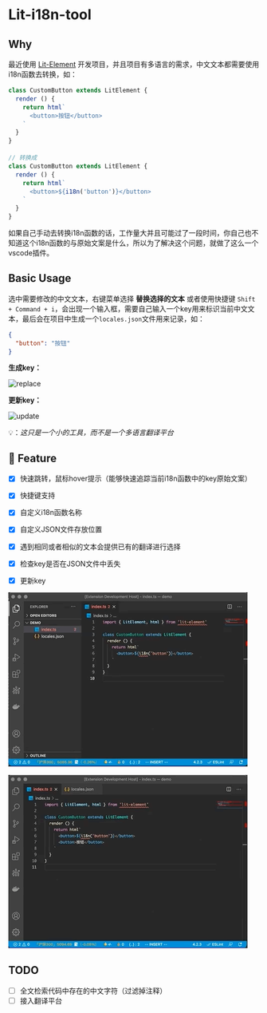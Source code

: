 # Lit-i18n-tool

## Why

最近使用 [Lit-Element](https://lit-element.polymer-project.org/guide) 开发项目，并且项目有多语言的需求，中文文本都需要使用i18n函数去转换，如：

```typescript
class CustomButton extends LitElement {
  render () {
    return html`
      <button>按钮</button>
    `
  }
}

// 转换成
class CustomButton extends LitElement {
  render () {
    return html`
      <button>${i18n('button')}</button>
    `
  }
}

```

如果自己手动去转换i18n函数的话，工作量大并且可能过了一段时间，你自己也不知道这个i18n函数的与原始文案是什么，所以为了解决这个问题，就做了这么一个vscode插件。

## Basic Usage

选中需要修改的中文文本，右键菜单选择 **替换选择的文本** 或者使用快捷键 `Shift + Command + i`，会出现一个输入框，需要自己输入一个key用来标识当前中文文本，最后会在项目中生成一个`locales.json`文件用来记录，如：

```json
{
  "button": "按钮"
}
```

**生成key：**

![replace](./assets/replace.gif)

**更新key：**

![update](./assets/update.gif)

💡：*这只是一个小的工具，而不是一个多语言翻译平台*

## 🌈 Feature

- [x] 快速跳转，鼠标hover提示（能够快速追踪当前i18n函数中的key原始文案）
- [x] 快捷键支持
- [x] 自定义i18n函数名称
- [x] 自定义JSON文件存放位置
- [x] 遇到相同或者相似的文本会提供已有的翻译进行选择
- [x] 检查key是否在JSON文件中丢失
- [x] 更新key


![hover](./assets/hover.gif)

![replace](./assets/replace2.gif)

## TODO

- [ ] 全文检索代码中存在的中文字符（过滤掉注释）
- [ ] 接入翻译平台
